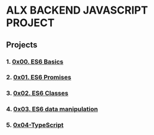 # ALX BACKEND JAVASCRIPT PROJECT

## Projects
### 1. [0x00. ES6 Basics](./0x00-ES6_basic)
### 2. [0x01. ES6 Promises](./0x01-ES6_promise)
### 3. [0x02. ES6 Classes](./0x02-ES6_classes)
### 4. [0x03. ES6 data manipulation](./0x03-ES6_data_manipulation)
### 5. [0x04-TypeScript](./0x04-TypeScript)
